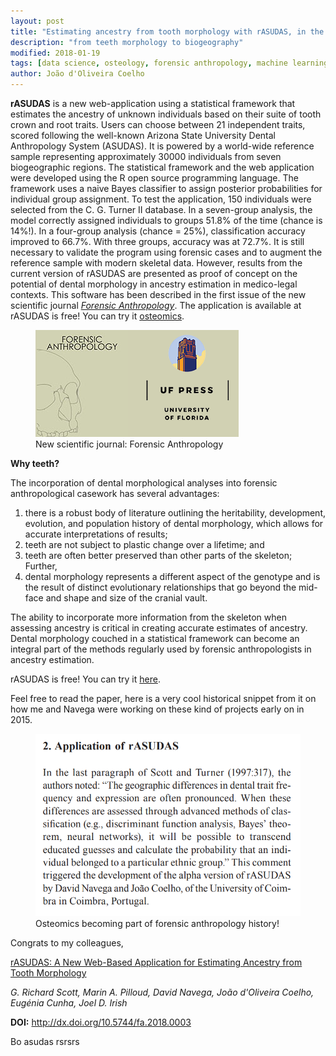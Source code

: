 ```yaml
---
layout: post
title: "Estimating ancestry from tooth morphology with rASUDAS, in the first number of Forensic Anthropology"
description: "from teeth morphology to biogeography"
modified: 2018-01-19
tags: [data science, osteology, forensic anthropology, machine learning, biogeography, ancestry, rASUDAS, dental morphology, dental non-metrics, quantitative analysis, Arizona State University Dental Anthropology System, naive Bayes]
author: João d'Oliveira Coelho
---
```



**rASUDAS** is a new web-application using a statistical framework that estimates the ancestry of unknown individuals based on their suite of tooth crown and root traits. Users can choose between 21 independent traits, scored following the well-known Arizona State University Dental Anthropology System (ASUDAS). It is powered by a world-wide reference sample representing approximately 30000 individuals from seven biogeographic regions. The statistical framework and the web application were developed using the R open source programming language. The framework uses a naive Bayes classifier to assign posterior probabilities for individual group assignment. To test the application, 150 individuals were selected from the C. G. Turner II database. In a seven-group analysis, the model correctly assigned individuals to groups 51.8% of the time (chance is 14%!). In a four-group analysis (chance = 25%), classification accuracy improved to 66.7%. With three groups, accuracy was at 72.7%. It is still necessary to validate the program using forensic cases and to augment the reference sample with modern skeletal data. However, results from the current version of rASUDAS are presented as proof of concept on the potential of dental morphology in ancestry estimation in medico-legal contexts. This software has been described in the first issue of the new scientific journal <a href = "http://journals.upress.ufl.edu/fa" target="_blank">*Forensic Anthropology*</a>. The application is available at rASUDAS is free! You can try it <a href = "http://osteomics.com/">osteomics</a>.

<figure>
	<a href="http://journals.upress.ufl.edu/fa" target="_blank"><img src="/images/ForAntUFPress.png" alt="Forensic Anthropology Journal"></a>
	<figcaption>New scientific journal: Forensic Anthropology</figcaption>
</figure>


**Why teeth?**

The incorporation of dental morphological analyses into forensic anthropological casework has several advantages:
1. there is a robust body of literature outlining the heritability, development, evolution, and population history of dental morphology, which allows for accurate interpretations of results;
2. teeth are not subject to plastic change over a lifetime; and
3. teeth are often better preserved than other parts of the skeleton; Further,
4. dental morphology represents a different aspect of the genotype and is the result of distinct evolutionary relationships that go beyond the mid-face and shape and size of the cranial vault.

The ability to incorporate more information from the skeleton when assessing ancestry is critical in creating accurate estimates of ancestry. Dental morphology couched in a statistical framework can become an integral part of the methods regularly used by forensic anthropologists in ancestry estimation.


rASUDAS is free! You can try it <a href = "http://osteomics.com/rASUDAS" target="_blank">here</a>.

Feel free to read the paper, here is a very cool historical snippet from it on how me and Navega were working on these kind of projects early on in 2015.

<figure>
	<img src="/images/rASUDAS1.PNG" alt="rASUDAS creation">
	<figcaption>Osteomics becoming part of forensic anthropology history!</figcaption>
</figure>

Congrats to my colleagues,

<a href = "http://journals.upress.ufl.edu/fa/article/view/517" target="_blank">rASUDAS: A New Web-Based Application for Estimating Ancestry from Tooth Morphology</a>

*G. Richard Scott, Marin A. Pilloud, David Navega, João d'Oliveira Coelho, Eugénia Cunha, Joel D. Irish*


**DOI:** http://dx.doi.org/10.5744/fa.2018.0003


Bo
asudas
rsrsrs
